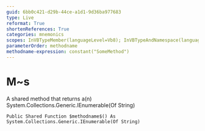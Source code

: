 ```yaml
---
guid: 6bb0c421-d29b-44ce-a1d1-9d36ba977683
type: Live
reformat: True
shortenReferences: True
categories: mnemonics
scopes: InVBTypeMember(languageLevel=Vb8); InVBTypeAndNamespace(languageLevel=Vb8)
parameterOrder: methodname
methodname-expression: constant("SomeMethod")
---
```


# M~s

A shared method that returns a(n) System.Collections.Generic.IEnumerable(Of String)

```
Public Shared Function $methodname$() As System.Collections.Generic.IEnumerable(Of String)
```
